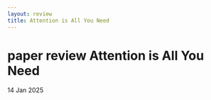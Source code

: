 ```yaml
---
layout: review
title: Attention is All You Need
---
```


paper review Attention is All You Need
================

<p class="meta">14 Jan 2025</p>

